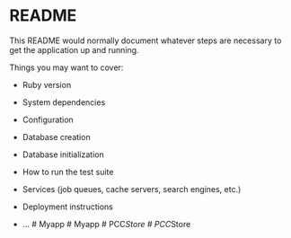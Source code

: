 # README

This README would normally document whatever steps are necessary to get the
application up and running.

Things you may want to cover:

* Ruby version

* System dependencies

* Configuration

* Database creation

* Database initialization

* How to run the test suite

* Services (job queues, cache servers, search engines, etc.)

* Deployment instructions

* ...
#   M y a p p  
 #   M y a p p  
 #   P C C _ S t o r e  
 #   P C C _ S t o r e  
 